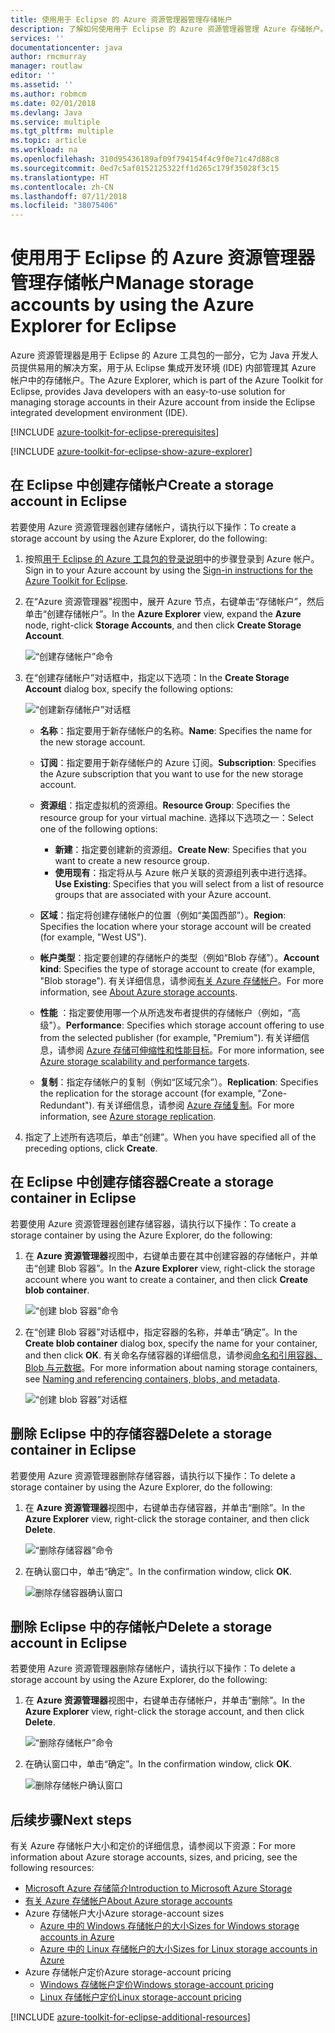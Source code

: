 ```yaml
---
title: 使用用于 Eclipse 的 Azure 资源管理器管理存储帐户
description: 了解如何使用用于 Eclipse 的 Azure 资源管理器管理 Azure 存储帐户。
services: ''
documentationcenter: java
author: rmcmurray
manager: routlaw
editor: ''
ms.assetid: ''
ms.author: robmcm
ms.date: 02/01/2018
ms.devlang: Java
ms.service: multiple
ms.tgt_pltfrm: multiple
ms.topic: article
ms.workload: na
ms.openlocfilehash: 310d95436189af09f794154f4c9f0e71c47d88c8
ms.sourcegitcommit: 0ed7c5af0152125322ff1d265c179f35028f3c15
ms.translationtype: HT
ms.contentlocale: zh-CN
ms.lasthandoff: 07/11/2018
ms.locfileid: "38075406"
---
```

# <a name="manage-storage-accounts-by-using-the-azure-explorer-for-eclipse"></a><span data-ttu-id="f704e-103">使用用于 Eclipse 的 Azure 资源管理器管理存储帐户</span><span class="sxs-lookup"><span data-stu-id="f704e-103">Manage storage accounts by using the Azure Explorer for Eclipse</span></span>

<span data-ttu-id="f704e-104">Azure 资源管理器是用于 Eclipse 的 Azure 工具包的一部分，它为 Java 开发人员提供易用的解决方案，用于从 Eclipse 集成开发环境 (IDE) 内部管理其 Azure 帐户中的存储帐户。</span><span class="sxs-lookup"><span data-stu-id="f704e-104">The Azure Explorer, which is part of the Azure Toolkit for Eclipse, provides Java developers with an easy-to-use solution for managing storage accounts in their Azure account from inside the Eclipse integrated development environment (IDE).</span></span>

[!INCLUDE [azure-toolkit-for-eclipse-prerequisites](../includes/azure-toolkit-for-eclipse-prerequisites.md)]

[!INCLUDE [azure-toolkit-for-eclipse-show-azure-explorer](../includes/azure-toolkit-for-eclipse-show-azure-explorer.md)]

## <a name="create-a-storage-account-in-eclipse"></a><span data-ttu-id="f704e-105">在 Eclipse 中创建存储帐户</span><span class="sxs-lookup"><span data-stu-id="f704e-105">Create a storage account in Eclipse</span></span>

<span data-ttu-id="f704e-106">若要使用 Azure 资源管理器创建存储帐户，请执行以下操作：</span><span class="sxs-lookup"><span data-stu-id="f704e-106">To create a storage account by using the Azure Explorer, do the following:</span></span>

1. <span data-ttu-id="f704e-107">按照[用于 Eclipse 的 Azure 工具包的登录说明](https://docs.microsoft.com/java/azure/eclipse/azure-toolkit-for-eclipse-sign-in-instructions)中的步骤登录到 Azure 帐户。</span><span class="sxs-lookup"><span data-stu-id="f704e-107">Sign in to your Azure account by using the [Sign-in instructions for the Azure Toolkit for Eclipse](https://docs.microsoft.com/java/azure/eclipse/azure-toolkit-for-eclipse-sign-in-instructions).</span></span>

1. <span data-ttu-id="f704e-108">在“Azure 资源管理器”视图中，展开 Azure 节点，右键单击“存储帐户”，然后单击“创建存储帐户”。</span><span class="sxs-lookup"><span data-stu-id="f704e-108">In the **Azure Explorer** view, expand the **Azure** node, right-click **Storage Accounts**, and then click **Create Storage Account**.</span></span>

   ![“创建存储帐户”命令][CS01]

1. <span data-ttu-id="f704e-110">在“创建存储帐户”对话框中，指定以下选项：</span><span class="sxs-lookup"><span data-stu-id="f704e-110">In the **Create Storage Account** dialog box, specify the following options:</span></span>

   ![“创建新存储帐户”对话框][CS02]

   * <span data-ttu-id="f704e-112">**名称**：指定要用于新存储帐户的名称。</span><span class="sxs-lookup"><span data-stu-id="f704e-112">**Name**: Specifies the name for the new storage account.</span></span>

   * <span data-ttu-id="f704e-113">**订阅**：指定要用于新存储帐户的 Azure 订阅。</span><span class="sxs-lookup"><span data-stu-id="f704e-113">**Subscription**: Specifies the Azure subscription that you want to use for the new storage account.</span></span>

   * <span data-ttu-id="f704e-114">**资源组**：指定虚拟机的资源组。</span><span class="sxs-lookup"><span data-stu-id="f704e-114">**Resource Group**: Specifies the resource group for your virtual machine.</span></span> <span data-ttu-id="f704e-115">选择以下选项之一：</span><span class="sxs-lookup"><span data-stu-id="f704e-115">Select one of the following options:</span></span>
      * <span data-ttu-id="f704e-116">**新建**：指定要创建新的资源组。</span><span class="sxs-lookup"><span data-stu-id="f704e-116">**Create New**: Specifies that you want to create a new resource group.</span></span>
      * <span data-ttu-id="f704e-117">**使用现有**：指定将从与 Azure 帐户关联的资源组列表中进行选择。</span><span class="sxs-lookup"><span data-stu-id="f704e-117">**Use Existing**: Specifies that you will select from a list of resource groups that are associated with your Azure account.</span></span>

   * <span data-ttu-id="f704e-118">**区域**：指定将创建存储帐户的位置（例如“美国西部”）。</span><span class="sxs-lookup"><span data-stu-id="f704e-118">**Region**: Specifies the location where your storage account will be created (for example, "West US").</span></span>

   * <span data-ttu-id="f704e-119">**帐户类型**：指定要创建的存储帐户的类型（例如“Blob 存储”）。</span><span class="sxs-lookup"><span data-stu-id="f704e-119">**Account kind**: Specifies the type of storage account to create (for example, "Blob storage").</span></span> <span data-ttu-id="f704e-120">有关详细信息，请参阅[有关 Azure 存储帐户]。</span><span class="sxs-lookup"><span data-stu-id="f704e-120">For more information, see [About Azure storage accounts].</span></span>

   * <span data-ttu-id="f704e-121">**性能** ：指定要使用哪一个从所选发布者提供的存储帐户（例如，“高级”）。</span><span class="sxs-lookup"><span data-stu-id="f704e-121">**Performance**: Specifies which storage account offering to use from the selected publisher (for example, "Premium").</span></span> <span data-ttu-id="f704e-122">有关详细信息，请参阅 [Azure 存储可伸缩性和性能目标]。</span><span class="sxs-lookup"><span data-stu-id="f704e-122">For more information, see [Azure storage scalability and performance targets].</span></span>

   * <span data-ttu-id="f704e-123">**复制**：指定存储帐户的复制（例如“区域冗余”）。</span><span class="sxs-lookup"><span data-stu-id="f704e-123">**Replication**: Specifies the replication for the storage account (for example, "Zone-Redundant").</span></span> <span data-ttu-id="f704e-124">有关详细信息，请参阅 [Azure 存储复制]。</span><span class="sxs-lookup"><span data-stu-id="f704e-124">For more information, see [Azure storage replication].</span></span>

1. <span data-ttu-id="f704e-125">指定了上述所有选项后，单击“创建”。</span><span class="sxs-lookup"><span data-stu-id="f704e-125">When you have specified all of the preceding options, click **Create**.</span></span>

## <a name="create-a-storage-container-in-eclipse"></a><span data-ttu-id="f704e-126">在 Eclipse 中创建存储容器</span><span class="sxs-lookup"><span data-stu-id="f704e-126">Create a storage container in Eclipse</span></span>

<span data-ttu-id="f704e-127">若要使用 Azure 资源管理器创建存储容器，请执行以下操作：</span><span class="sxs-lookup"><span data-stu-id="f704e-127">To create a storage container by using the Azure Explorer, do the following:</span></span>

1. <span data-ttu-id="f704e-128">在 **Azure 资源管理器**视图中，右键单击要在其中创建容器的存储帐户，并单击“创建 Blob 容器”。</span><span class="sxs-lookup"><span data-stu-id="f704e-128">In the **Azure Explorer** view, right-click the storage account where you want to create a container, and then click **Create blob container**.</span></span>

   ![“创建 blob 容器”命令][CC01]

1. <span data-ttu-id="f704e-130">在“创建 Blob 容器”对话框中，指定容器的名称，并单击“确定”。</span><span class="sxs-lookup"><span data-stu-id="f704e-130">In the **Create blob container** dialog box, specify the name for your container, and then click **OK**.</span></span> <span data-ttu-id="f704e-131">有关命名存储容器的详细信息，请参阅[命名和引用容器、Blob 与元数据]。</span><span class="sxs-lookup"><span data-stu-id="f704e-131">For more information about naming storage containers, see [Naming and referencing containers, blobs, and metadata].</span></span>

   ![“创建 blob 容器”对话框][CC02]

## <a name="delete-a-storage-container-in-eclipse"></a><span data-ttu-id="f704e-133">删除 Eclipse 中的存储容器</span><span class="sxs-lookup"><span data-stu-id="f704e-133">Delete a storage container in Eclipse</span></span>

<span data-ttu-id="f704e-134">若要使用 Azure 资源管理器删除存储容器，请执行以下操作：</span><span class="sxs-lookup"><span data-stu-id="f704e-134">To delete a storage container by using the Azure Explorer, do the following:</span></span>

1. <span data-ttu-id="f704e-135">在 **Azure 资源管理器**视图中，右键单击存储容器，并单击“删除”。</span><span class="sxs-lookup"><span data-stu-id="f704e-135">In the **Azure Explorer** view, right-click the storage container, and then click **Delete**.</span></span>

   ![“删除存储容器”命令][DC01]

1. <span data-ttu-id="f704e-137">在确认窗口中，单击“确定”。</span><span class="sxs-lookup"><span data-stu-id="f704e-137">In the confirmation window, click **OK**.</span></span>

   ![删除存储容器确认窗口][DC02]

## <a name="delete-a-storage-account-in-eclipse"></a><span data-ttu-id="f704e-139">删除 Eclipse 中的存储帐户</span><span class="sxs-lookup"><span data-stu-id="f704e-139">Delete a storage account in Eclipse</span></span>

<span data-ttu-id="f704e-140">若要使用 Azure 资源管理器删除存储帐户，请执行以下操作：</span><span class="sxs-lookup"><span data-stu-id="f704e-140">To delete a storage account by using the Azure Explorer, do the following:</span></span>

1. <span data-ttu-id="f704e-141">在 **Azure 资源管理器**视图中，右键单击存储帐户，并单击“删除”。</span><span class="sxs-lookup"><span data-stu-id="f704e-141">In the **Azure Explorer** view, right-click the storage account, and then click **Delete**.</span></span>

   ![“删除存储帐户”命令][DS01]

1. <span data-ttu-id="f704e-143">在确认窗口中，单击“确定”。</span><span class="sxs-lookup"><span data-stu-id="f704e-143">In the confirmation window, click **OK**.</span></span>

   ![删除存储帐户确认窗口][DS02]

## <a name="next-steps"></a><span data-ttu-id="f704e-145">后续步骤</span><span class="sxs-lookup"><span data-stu-id="f704e-145">Next steps</span></span>

<span data-ttu-id="f704e-146">有关 Azure 存储帐户大小和定价的详细信息，请参阅以下资源：</span><span class="sxs-lookup"><span data-stu-id="f704e-146">For more information about Azure storage accounts, sizes, and pricing, see the following resources:</span></span>

* <span data-ttu-id="f704e-147">[Microsoft Azure 存储简介]</span><span class="sxs-lookup"><span data-stu-id="f704e-147">[Introduction to Microsoft Azure Storage]</span></span>
* <span data-ttu-id="f704e-148">[有关 Azure 存储帐户]</span><span class="sxs-lookup"><span data-stu-id="f704e-148">[About Azure storage accounts]</span></span>
* <span data-ttu-id="f704e-149">Azure 存储帐户大小</span><span class="sxs-lookup"><span data-stu-id="f704e-149">Azure storage-account sizes</span></span>
  * <span data-ttu-id="f704e-150">[Azure 中的 Windows 存储帐户的大小]</span><span class="sxs-lookup"><span data-stu-id="f704e-150">[Sizes for Windows storage accounts in Azure]</span></span>
  * <span data-ttu-id="f704e-151">[Azure 中的 Linux 存储帐户的大小]</span><span class="sxs-lookup"><span data-stu-id="f704e-151">[Sizes for Linux storage accounts in Azure]</span></span>
* <span data-ttu-id="f704e-152">Azure 存储帐户定价</span><span class="sxs-lookup"><span data-stu-id="f704e-152">Azure storage-account pricing</span></span>
  * <span data-ttu-id="f704e-153">[Windows 存储帐户定价]</span><span class="sxs-lookup"><span data-stu-id="f704e-153">[Windows storage-account pricing]</span></span>
  * <span data-ttu-id="f704e-154">[Linux 存储帐户定价]</span><span class="sxs-lookup"><span data-stu-id="f704e-154">[Linux storage-account pricing]</span></span>

[!INCLUDE [azure-toolkit-for-eclipse-additional-resources](../includes/azure-toolkit-for-eclipse-additional-resources.md)]

<!-- URL List -->

[Microsoft Azure 存储简介]: /azure/storage/storage-introduction
[Introduction to Microsoft Azure Storage]: /azure/storage/storage-introduction
[有关 Azure 存储帐户]: /azure/storage/storage-create-storage-account
[About Azure storage accounts]: /azure/storage/storage-create-storage-account
[Azure 存储复制]: /azure/storage/storage-redundancy
[Azure storage replication]: /azure/storage/storage-redundancy
[Azure 存储可伸缩性和性能目标]: /azure/storage/storage-scalability-targets
[Azure storage scalability and Performance Targets]: /azure/storage/storage-scalability-targets
[命名和引用容器、Blob 与元数据]: http://go.microsoft.com/fwlink/?LinkId=255555
[Naming and referencing containers, blobs, and metadata]: http://go.microsoft.com/fwlink/?LinkId=255555

[Azure 中的 Windows 存储帐户的大小]: /azure/virtual-machines/virtual-machines-windows-sizes
[Sizes for Windows storage accounts in Azure]: /azure/virtual-machines/virtual-machines-windows-sizes
[Azure 中的 Linux 存储帐户的大小]: /azure/virtual-machines/virtual-machines-linux-sizes
[Sizes for Linux storage accounts in Azure]: /azure/virtual-machines/virtual-machines-linux-sizes
[Windows 存储帐户定价]: /pricing/details/virtual-machines/windows/
[Windows storage-account pricing]: /pricing/details/virtual-machines/windows/
[Linux 存储帐户定价]: /pricing/details/virtual-machines/linux/
[Linux storage-account pricing]: /pricing/details/virtual-machines/linux/

<!-- IMG List -->

[CS01]: media/azure-toolkit-for-eclipse-managing-storage-accounts-using-azure-explorer/CS01.png
[CS02]: media/azure-toolkit-for-eclipse-managing-storage-accounts-using-azure-explorer/CS02.png
[CC01]: media/azure-toolkit-for-eclipse-managing-storage-accounts-using-azure-explorer/CC01.png
[CC02]: media/azure-toolkit-for-eclipse-managing-storage-accounts-using-azure-explorer/CC02.png

[DS01]: media/azure-toolkit-for-eclipse-managing-storage-accounts-using-azure-explorer/DS01.png
[DS02]: media/azure-toolkit-for-eclipse-managing-storage-accounts-using-azure-explorer/DS02.png
[DC01]: media/azure-toolkit-for-eclipse-managing-storage-accounts-using-azure-explorer/DC01.png
[DC02]: media/azure-toolkit-for-eclipse-managing-storage-accounts-using-azure-explorer/DC02.png
